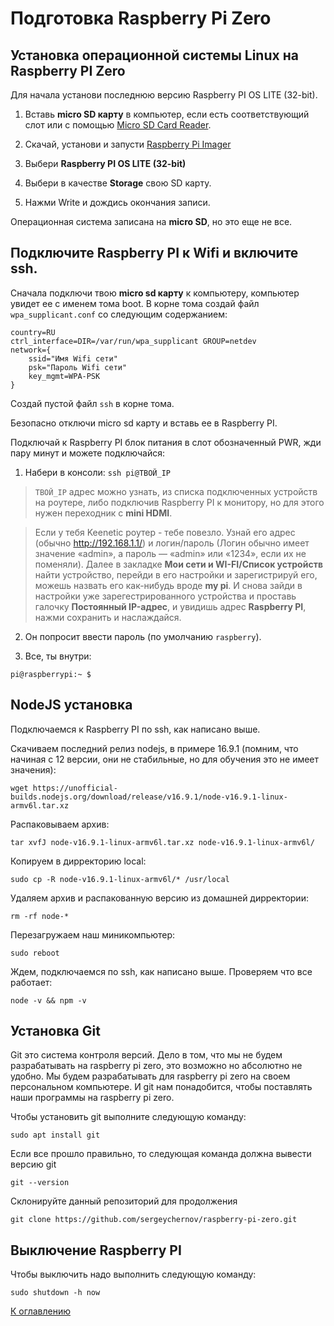 # Подготовка Raspberry Pi Zero

## Установка операционной системы Linux на Raspberry PI Zero

Для начала установи последнюю версию Raspberry PI OS LITE (32-bit).

1. Вставь **micro SD карту** в компьютер, если есть соответствующий слот или с помощью [Micro SD Card Reader](https://aliexpress.ru/item/1005002256132372.html).

2. Скачай, установи и запусти [Raspberry Pi Imager](https://www.raspberrypi.org/software/)

3. Выбери **Raspberry PI OS LITE (32-bit)**

4. Выбери в качестве **Storage** свою SD карту.

5. Нажми Write и дождись окончания записи.

Операционная система записана на **micro SD**, но это еще не все.

## Подключите Raspberry PI к Wifi и включите ssh.

Сначала подключи твою **micro sd карту** к компьютеру, компьютер увидет ее с именем тома boot. В корне тома создай файл `wpa_supplicant.conf` со следующим содержанием:
```
country=RU
ctrl_interface=DIR=/var/run/wpa_supplicant GROUP=netdev
network={
    ssid="Имя Wifi сети"
    psk="Пароль Wifi сети"
    key_mgmt=WPA-PSK
}
```

Создай пустой файл `ssh` в корне тома.

Безопасно отключи micro sd карту и вставь ее в Raspberry PI.

Подключай к Raspberry PI блок питания в слот обозначенный PWR, жди пару минут и можете подключайся:

1. Набери в консоли: `ssh pi@ТВОЙ_IP`

> `ТВОЙ_IP` адрес можно узнать, из списка подключенных устройств на роутере, либо подключив Raspberry PI к монитору, но для этого нужен переходник с **mini HDMI**.

> Если у тебя Keenetic роутер - тебе повезло. Узнай его адрес (обычно http://192.168.1.1/) и логин/пароль (Логин обычно имеет значение «admin», а пароль — «admin» или «1234», если их не поменяли).
Далее в закладке  **Мои сети и WI-FI/Список устройств** найти устройство, перейди в его настройки и зарегистрируй его, можешь назвать его как-нибудь вроде **my pi**. И снова зайди в настройки уже зарегестрированного устройства и проставь галочку **Постоянный IP-адрес**, и увидишь адрес **Raspberry PI**, нажми сохранить и наслаждайся.

2. Он попросит ввести пароль (по умолчанию `raspberry`).

3. Все, ты внутри:

```
pi@raspberrypi:~ $
```

## NodeJS установка

Подключаемся к Raspberry PI по ssh, как написано выше.

Скачиваем последний релиз nodejs, в примере 16.9.1 (помним, что начиная с 12 версии, они не стабильные, но для обучения это не имеет значения):

`wget https://unofficial-builds.nodejs.org/download/release/v16.9.1/node-v16.9.1-linux-armv6l.tar.xz`

Распаковываем архив:

`tar xvfJ node-v16.9.1-linux-armv6l.tar.xz node-v16.9.1-linux-armv6l/`

Копируем в дирректорию local:

`sudo cp -R node-v16.9.1-linux-armv6l/* /usr/local`

Удаляем архив и распакованную версию из домашней дирректории:

`rm -rf node-*`

Перезагружаем наш миникомпьютер:

`sudo reboot`

Ждем, подключаемся по ssh, как написано выше. Проверяем что все работает:

`node -v && npm -v`

## Установка Git

Git это система контроля версий. Дело в том, что мы не будем разрабатывать на raspberry pi zero, это возможно но абсолютно не удобно. Мы будем разрабатывать для raspberry pi zero на своем персональном компьютере. И git нам понадобится, чтобы поставлять наши программы на raspberry pi zero.

Чтобы установить git выполните следующую команду:

`sudo apt install git`

Если все прошло правильно, то следующая команда должна вывести версию git

`git --version`

Склонируйте данный репозиторий для продолжения

`git clone https://github.com/sergeychernov/raspberry-pi-zero.git`

## Выключение Raspberry PI

Чтобы выключить надо выполнить следующую команду:

`sudo shutdown -h now`

[К оглавлению](../README.md)
